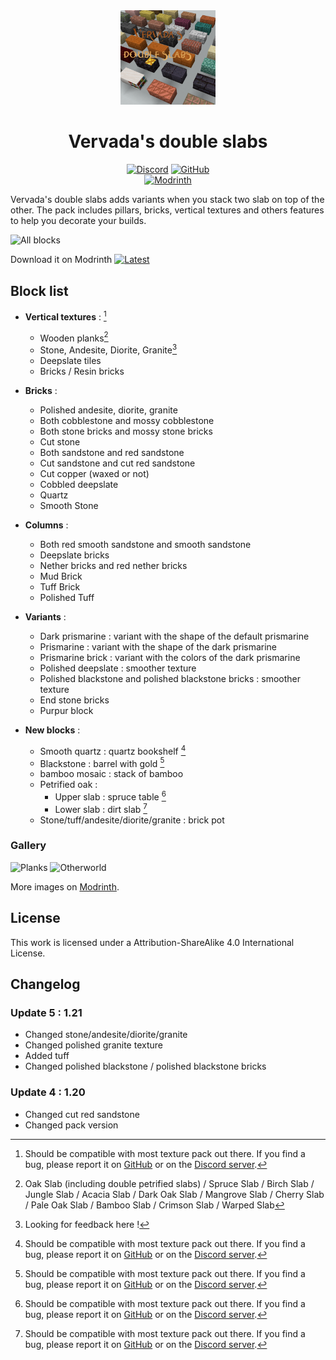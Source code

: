 <div align="center">

<img src="https://github.com/Valdr687/Vervada-s-double-slabs/blob/main/pack.png?raw=true" alt="Pack logo" width="30%">

# Vervada's double slabs

[![Discord][img-discord]][url-discord]
[![GitHub][img-github]][url-github]  
[![Modrinth][img-modrinth]][url-modrinth]

</div>

Vervada's double slabs adds variants when you stack two slab on top of the other. The pack includes pillars, bricks, vertical textures and others features to help you decorate your builds.

![All blocks](https://cdn.modrinth.com/data/OO2UO2kF/images/ed3c0f9298787eaa4a68952b5c840d51fc600d3e.png)

Download it on Modrinth [![Latest][img-latest]][url-latest]

## Block list

* **Vertical textures** : [^3]
  * Wooden planks[^1]
  * Stone, Andesite, Diorite, Granite[^2]
  * Deepslate tiles
  * Bricks / Resin bricks

* **Bricks** :
  * Polished andesite, diorite, granite
  * Both cobblestone and mossy cobblestone
  * Both stone bricks and mossy stone bricks
  * Cut stone
  * Both sandstone and red sandstone
  * Cut sandstone and cut red sandstone
  * Cut copper (waxed or not)
  * Cobbled deepslate
  * Quartz
  * Smooth Stone

* **Columns** :
  * Both red smooth sandstone and smooth sandstone
  * Deepslate bricks
  * Nether bricks and red nether bricks
  * Mud Brick
  * Tuff Brick
  * Polished Tuff

* **Variants** :
  * Dark prismarine : variant with the shape of the default prismarine
  * Prismarine : variant with the shape of the dark prismarine
  * Prismarine brick : variant with the colors of the dark prismarine
  * Polished deepslate : smoother texture
  * Polished blackstone and polished blackstone bricks : smoother texture
  * End stone bricks
  * Purpur block

* **New blocks** :
  * Smooth quartz : quartz bookshelf [^3]
  * Blackstone : barrel with gold [^3]
  * bamboo mosaic : stack of bamboo
  * Petrified oak :
    * Upper slab : spruce table [^3]
    * Lower slab : dirt slab [^3]
  * Stone/tuff/andesite/diorite/granite : brick pot

### Gallery

![Planks](https://cdn.modrinth.com/data/OO2UO2kF/images/7ff44925d36091fe3d9b4e945c45b28a8a5f26f7.png)
![Otherworld](https://cdn.modrinth.com/data/OO2UO2kF/images/e29c80224305e348e8a596d90d91ef8d54e49756.png)

More images on [Modrinth][url-modrinth].

## License

This work is licensed under a Attribution-ShareAlike 4.0 International License.  

## Changelog

### Update 5 : 1.21

* Changed stone/andesite/diorite/granite
* Changed polished granite texture
* Added tuff
* Changed polished blackstone / polished blackstone bricks

### Update 4 : 1.20

* Changed cut red sandstone
* Changed pack version

<!-- Footnotes -->

[^1]: Oak Slab (including double petrified slabs) / Spruce Slab / Birch Slab / Jungle Slab / Acacia Slab / Dark Oak Slab / Mangrove Slab / Cherry Slab / Pale Oak Slab / Bamboo Slab / Crimson Slab / Warped Slab
[^2]: Looking for feedback here !
[^3]: Should be compatible with most texture pack out there. If you find a bug, please report it on [GitHub][url-github] or on the [Discord server][url-discord].

<!-- URLs -->

[img-discord]: <https://img.shields.io/badge/Discord-5865F2?style=for-the-badge&logo=discord&logoColor=white>
[img-github]: <https://img.shields.io/badge/GitHub-100000?style=for-the-badge&logo=github&logoColor=white>
[img-modrinth]: <https://img.shields.io/modrinth/dt/OO2UO2kF?style=for-the-badge>
[img-latest]: <https://img.shields.io/modrinth/v/OO2UO2kF?style=for-the-badge&logo=Modrinth>

[url-github]: <https://github.com/Valdr687/Vervada-s-double-slabs>
[url-discord]: <https://discord.com/invite/rKgAg8X>
[url-modrinth]: <https://modrinth.com/resourcepack/vervadas-double-slabs>
[url-latest]: <https://modrinth.com/resourcepack/vervadas-double-slabs/version/1>
